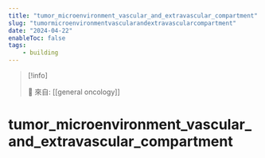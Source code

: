 ```yaml
---
title: "tumor_microenvironment_vascular_and_extravascular_compartment"
slug: "tumormicroenvironmentvascularandextravascularcompartment"
date: "2024-04-22"
enableToc: false
tags:
    - building
---
```


> [!info]
>
> 🌱 來自: [[general oncology]]

# tumor_microenvironment_vascular_and_extravascular_compartment


